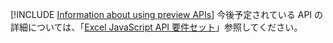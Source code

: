 [!INCLUDE [Information about using preview APIs](../includes/using-preview-apis.md)]
今後予定されている API の詳細については、「[Excel JavaScript API 要件セット](/javascript/api/requirement-sets/excel-preview-apis)」参照してください。